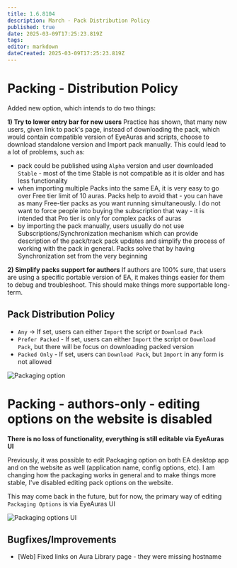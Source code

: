 ```yaml
---
title: 1.6.8104
description: March - Pack Distribution Policy
published: true
date: 2025-03-09T17:25:23.819Z
tags: 
editor: markdown
dateCreated: 2025-03-09T17:25:23.819Z
---
```


# Packing - Distribution Policy 
Added new option, which intends to do two things:

**1) Try to lower entry bar for new users**
Practice has shown, that many new users, given link to pack's page, instead of downloading the pack, which would contain compatible version of EyeAuras and scripts, choose to download standalone version and Import pack manually. This could lead to a lot of problems, such as:
- pack could be published using `Alpha` version and user downloaded `Stable` - most of the time Stable is not compatible as it is older and has less functionality
- when importing multiple Packs into the same EA, it is very easy to go over Free tier limit of 10 auras. Packs help to avoid that - you can have as many Free-tier packs as you want running simultaneously. I do not want to force people into buying the subscription that way - it is intended that Pro tier is only for complex packs of auras 
- by importing the pack manually, users usually do not use Subscriptions/Synchronization mechanism which can provide description of the pack/track pack updates and simplify the process of working with the pack in general. Packs solve that by having Synchronization set from the very beginning

**2) Simplify packs support for authors** 
If authors are 100% sure, that users are using a specific portable version of EA, it makes things easier for them to debug and troubleshoot. This should make things more supportable long-term.

## Pack Distribution Policy
- `Any` -> If set, users can either `Import` the script or `Download Pack`
- `Prefer Packed` - If set, users can either `Import` the script or `Download Pack`, but there will be focus on downloading packed version
- `Packed Only` - If set, users can `Download Pack`, but `Import` in any form is not allowed

![Packaging option](https://s3.eyeauras.net/media/2025/03/NVIDIA_Overlay_bJkfO2dFN6UYcplP.png)


# Packing - authors-only - editing options on the website is disabled
**There is no loss of functionality, everything is still editable via EyeAuras UI**

Previously, it was possible to edit Packaging option on both EA desktop app and on the website as well (application name, config options, etc). 
I am changing how the packaging works in general and to make things more stable, I've disabled editing pack options on the website. 

This may come back in the future, but for now, the primary way of editing `Packaging Options` is via EyeAuras UI

![Packaging options UI](https://s3.eyeauras.net/media/2025/03/NVIDIA_Overlay_s46ygiF7d88tKjkx.png)

## Bugfixes/Improvements
- [Web] Fixed links on Aura Library page - they were missing hostname